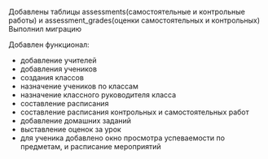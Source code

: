 Добавлены таблицы assessments(самостоятельные и контрольные работы) и assessment_grades(оценки самостоятельных и контрольных)
Выполнил миграцию

Добавлен функционал:
- добавление учителей
- добавления учеников
- создания классов
- назначение учеников по классам
- назначение классного руководителя класса
- составление расписания 
- составление расписания контрольных и самостоятельных работ
- добавление домашних заданий
- выставление оценок за урок
- для ученика добавлено окно просмотра успеваемости по предметам, и расписание мероприятий

